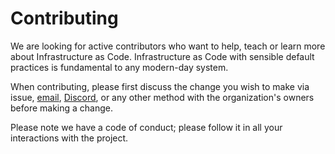 # Contributing

We are looking for active contributors who want to help, teach or learn more about Infrastructure as Code. Infrastructure as Code with sensible default practices is fundamental to any modern-day system.

When contributing, please first discuss the change you wish to make via issue,
[email](mailto:help@osinfra.io), [Discord](https://discord.gg/QMC5PGY8rJ), or any other method with the organization's owners before making a change.

Please note we have a code of conduct; please follow it in all your interactions with the project.
